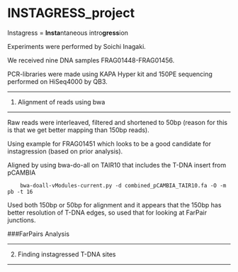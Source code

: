 INSTAGRESS_project
==================

Instagress = **Insta**ntaneous intro**gress**ion 

Experiments were performed by Soichi Inagaki.

We received nine DNA samples FRAG01448-FRAG01456.

PCR-libraries were made using KAPA Hyper kit and 150PE sequencing performed on HiSeq4000 by QB3.

-----

1. Alignment of reads using bwa
-------------------------------

Raw reads were interleaved, filtered and shortened to 50bp (reason for this is that we get better mapping than 150bp reads).

Using example for FRAG01451 which looks to be a good candidate for instagression (based on prior analysis).

Aligned by using bwa-do-all on TAIR10 that includes the T-DNA insert from pCAMBIA

        bwa-doall-vModules-current.py -d combined_pCAMBIA_TAIR10.fa -O -m pb -t 16
        

Used both 150bp or 50bp for alignment and it appears that the 150bp has better resolution of T-DNA edges, so used that for looking at FarPair junctions.

###FarPairs Analysis

-----

2. Finding instagressed T-DNA sites
-----------------------------------
